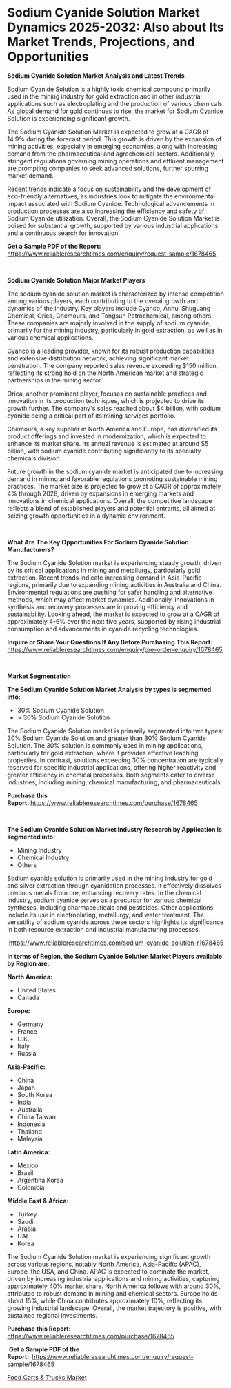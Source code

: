 <p><h1>Sodium Cyanide Solution Market Dynamics 2025-2032: Also about Its Market Trends, Projections, and Opportunities</h1></p><p><strong>Sodium Cyanide Solution Market Analysis and Latest Trends</strong></p>
<p><p>Sodium Cyanide Solution is a highly toxic chemical compound primarily used in the mining industry for gold extraction and in other industrial applications such as electroplating and the production of various chemicals. As global demand for gold continues to rise, the market for Sodium Cyanide Solution is experiencing significant growth. </p><p>The Sodium Cyanide Solution Market is expected to grow at a CAGR of 14.9% during the forecast period. This growth is driven by the expansion of mining activities, especially in emerging economies, along with increasing demand from the pharmaceutical and agrochemical sectors. Additionally, stringent regulations governing mining operations and effluent management are prompting companies to seek advanced solutions, further spurring market demand.</p><p>Recent trends indicate a focus on sustainability and the development of eco-friendly alternatives, as industries look to mitigate the environmental impact associated with Sodium Cyanide. Technological advancements in production processes are also increasing the efficiency and safety of Sodium Cyanide utilization. Overall, the Sodium Cyanide Solution Market is poised for substantial growth, supported by various industrial applications and a continuous search for innovation.</p></p>
<p><strong>Get a Sample PDF of the Report:&nbsp;</strong> <a href="https://www.reliableresearchtimes.com/enquiry/request-sample/1678465?utm_campaign=3004&utm_medium=2&utm_source=Github&utm_content=ia&utm_term=24032025&utm_id=sodium-cyanide-solution">https://www.reliableresearchtimes.com/enquiry/request-sample/1678465</a></p>
<p>&nbsp;</p>
<p><strong>Sodium Cyanide Solution Major Market Players</strong></p>
<p><p>The sodium cyanide solution market is characterized by intense competition among various players, each contributing to the overall growth and dynamics of the industry. Key players include Cyanco, Anhui Shuguang Chemical, Orica, Chemours, and Tongsuh Petrochemical, among others. These companies are majorly involved in the supply of sodium cyanide, primarily for the mining industry, particularly in gold extraction, as well as in various chemical applications.</p><p>Cyanco is a leading provider, known for its robust production capabilities and extensive distribution network, achieving significant market penetration. The company reported sales revenue exceeding $150 million, reflecting its strong hold on the North American market and strategic partnerships in the mining sector.</p><p>Orica, another prominent player, focuses on sustainable practices and innovation in its production techniques, which is projected to drive its growth further. The company's sales reached about $4 billion, with sodium cyanide being a critical part of its mining services portfolio.</p><p>Chemours, a key supplier in North America and Europe, has diversified its product offerings and invested in modernization, which is expected to enhance its market share. Its annual revenue is estimated at around $5 billion, with sodium cyanide contributing significantly to its specialty chemicals division.</p><p>Future growth in the sodium cyanide market is anticipated due to increasing demand in mining and favorable regulations promoting sustainable mining practices. The market size is projected to grow at a CAGR of approximately 4% through 2028, driven by expansions in emerging markets and innovations in chemical applications. Overall, the competitive landscape reflects a blend of established players and potential entrants, all aimed at seizing growth opportunities in a dynamic environment.</p></p>
<p>&nbsp;</p>
<p><strong>What Are The Key Opportunities For Sodium Cyanide Solution Manufacturers?</strong></p>
<p><p>The Sodium Cyanide Solution market is experiencing steady growth, driven by its critical applications in mining and metallurgy, particularly gold extraction. Recent trends indicate increasing demand in Asia-Pacific regions, primarily due to expanding mining activities in Australia and China. Environmental regulations are pushing for safer handling and alternative methods, which may affect market dynamics. Additionally, innovations in synthesis and recovery processes are improving efficiency and sustainability. Looking ahead, the market is expected to grow at a CAGR of approximately 4-6% over the next five years, supported by rising industrial consumption and advancements in cyanide recycling technologies.</p></p>
<p><strong>Inquire or Share Your Questions If Any Before Purchasing This Report:</strong> <a href="https://www.reliableresearchtimes.com/enquiry/pre-order-enquiry/1678465?utm_campaign=3004&utm_medium=2&utm_source=Github&utm_content=ia&utm_term=24032025&utm_id=sodium-cyanide-solution">https://www.reliableresearchtimes.com/enquiry/pre-order-enquiry/1678465</a></p>
<p>&nbsp;</p>
<p><strong>Market Segmentation</strong></p>
<p><strong>The Sodium Cyanide Solution Market Analysis by types is segmented into:</strong></p>
<p><ul><li>30% Sodium Cyanide Solution</li><li>> 30% Sodium Cyanide Solution</li></ul></p>
<p><p>The Sodium Cyanide Solution market is primarily segmented into two types: 30% Sodium Cyanide Solution and greater than 30% Sodium Cyanide Solution. The 30% solution is commonly used in mining applications, particularly for gold extraction, where it provides effective leaching properties. In contrast, solutions exceeding 30% concentration are typically reserved for specific industrial applications, offering higher reactivity and greater efficiency in chemical processes. Both segments cater to diverse industries, including mining, chemical manufacturing, and pharmaceuticals.</p></p>
<p><strong>Purchase this Report:&nbsp;</strong><a href="https://www.reliableresearchtimes.com/purchase/1678465?utm_campaign=3004&utm_medium=2&utm_source=Github&utm_content=ia&utm_term=24032025&utm_id=sodium-cyanide-solution">https://www.reliableresearchtimes.com/purchase/1678465</a></p>
<p>&nbsp;</p>
<p><strong>The Sodium Cyanide Solution Market Industry Research by Application is segmented into:</strong></p>
<p><ul><li>Mining Industry</li><li>Chemical Industry</li><li>Others</li></ul></p>
<p><p>Sodium cyanide solution is primarily used in the mining industry for gold and silver extraction through cyanidation processes. It effectively dissolves precious metals from ore, enhancing recovery rates. In the chemical industry, sodium cyanide serves as a precursor for various chemical syntheses, including pharmaceuticals and pesticides. Other applications include its use in electroplating, metallurgy, and water treatment. The versatility of sodium cyanide across these sectors highlights its significance in both resource extraction and industrial manufacturing processes.</p></p>
<p><a href="https://www.reliableresearchtimes.com/sodium-cyanide-solution-r1678465?utm_campaign=3004&utm_medium=2&utm_source=Github&utm_content=ia&utm_term=24032025&utm_id=sodium-cyanide-solution">&nbsp;https://www.reliableresearchtimes.com/sodium-cyanide-solution-r1678465</a></p>
<p><strong>In terms of Region, the Sodium Cyanide Solution Market Players available by Region are:</strong></p>
<p>
    <p> <strong> North America: </strong>
        <ul>
            <li>United States</li>
            <li>Canada</li>
        </ul>
        </p> 
    <p> <strong> Europe: </strong>
        <ul>
            <li>Germany</li>
            <li>France</li>
            <li>U.K.</li>
            <li>Italy</li>
            <li>Russia</li>
        </ul>
        </p> 
    <p> <strong> Asia-Pacific: </strong>
        <ul>
            <li>China</li>
            <li>Japan</li>
            <li>South Korea</li>
            <li>India</li>
            <li>Australia</li>
            <li>China Taiwan</li>
            <li>Indonesia</li>
            <li>Thailand</li>
            <li>Malaysia</li>
        </ul>
        </p> 
    <p> <strong> Latin America: </strong>
        <ul>
            <li>Mexico</li>
            <li>Brazil</li>
            <li>Argentina Korea</li>
            <li>Colombia</li>
        </ul>
        </p> 
    <p> <strong> Middle East & Africa: </strong>
        <ul>
            <li>Turkey</li>
            <li>Saudi</li>
            <li>Arabia</li>
            <li>UAE</li>
            <li>Korea</li>
        </ul>
    </p>
    </p>
<p><p>The Sodium Cyanide Solution market is experiencing significant growth across various regions, notably North America, Asia-Pacific (APAC), Europe, the USA, and China. APAC is expected to dominate the market, driven by increasing industrial applications and mining activities, capturing approximately 40% market share. North America follows with around 30%, attributed to robust demand in mining and chemical sectors. Europe holds about 15%, while China contributes approximately 10%, reflecting its growing industrial landscape. Overall, the market trajectory is positive, with sustained regional investments.</p></p>
<p><strong>Purchase this Report: </strong><a href="https://www.reliableresearchtimes.com/purchase/1678465?utm_campaign=3004&utm_medium=2&utm_source=Github&utm_content=ia&utm_term=24032025&utm_id=sodium-cyanide-solution">https://www.reliableresearchtimes.com/purchase/1678465</a></p>
<p>&nbsp;<strong>Get a Sample PDF of the Report:&nbsp;&nbsp;</strong><a href="https://www.reliableresearchtimes.com/enquiry/request-sample/1678465?utm_campaign=3004&utm_medium=2&utm_source=Github&utm_content=ia&utm_term=24032025&utm_id=sodium-cyanide-solution">https://www.reliableresearchtimes.com/enquiry/request-sample/1678465</a></p>
<p><strong></strong></p>
<p><p><a href="https://github.com/djibenesha/Market-Research-Report-List-1/blob/main/food-carts-trucks-market.md?utm_campaign=3004&utm_medium=2&utm_source=Github&utm_content=ia&utm_term=24032025&utm_id=sodium-cyanide-solution">Food Carts & Trucks Market</a></p></p>